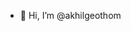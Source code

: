 - 👋 Hi, I’m @akhilgeothom


<!---
akhilgeothom/akhilgeothom is a ✨ special ✨ repository because its `README.md` (this file) appears on your GitHub profile.
You can click the Preview link to take a look at your changes.
--->
